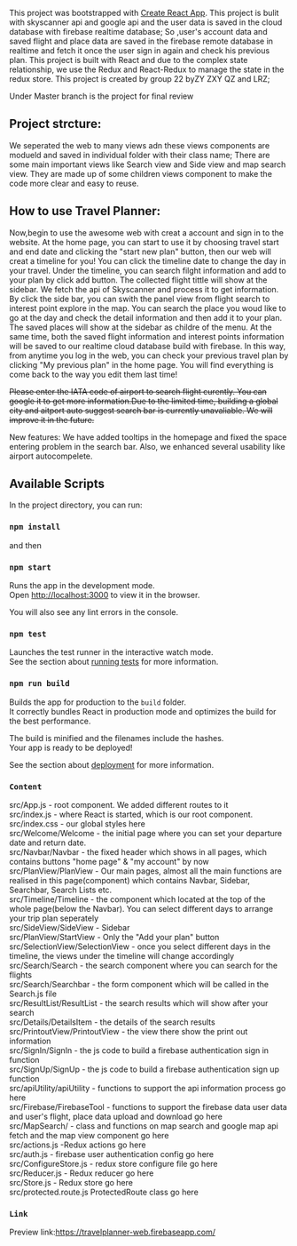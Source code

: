 This project was bootstrapped with [Create React App](https://github.com/facebook/create-react-app).
This project is bulit with skyscanner api and google api and the user data is saved in the cloud database with firebase realtime database; So ,user's account data and saved flight and place data are saved in the firebase remote database in realtime and fetch it once the user sign in again and check his previous plan. This project is built with React and due to the complex state relationship, we use the Redux and React-Redux to manage the state in the redux store.
This project is created by group 22 byZY ZXY QZ and LRZ;

Under Master branch is the project for final review

## Project strcture:
We seperated the web to many views adn these views components are modueld and saved in individual folder with their class name; There are some main important views like Search view and Side view and map search view. They are made up of some children views component to make the code more clear and easy to reuse.


## How to use Travel Planner:

Now,begin to use the awesome web with creat a account and sign in to the website. At the home page, you can start to use it by choosing travel start and end date and clicking the "start new plan" button, then our web will creat a timeline for you! You can click the timeline date to change the day in your travel. Under the timeline, you can search filght information and add to your plan by click add button. The collected flight tittle will show at the sidebar. We fetch the api of Skyscanner and process it to get information. By click the side bar, you can swith the panel view from flight search to interest point explore in the map. You can search the place you woud like to go at the day and check the detail information and then add it to your plan. The saved places will show at the sidebar as childre of the menu. At the same time, both the saved flight information and interest points information will be saved to our realtime  cloud database build with firebase. In this way, from anytime you log in the web, you can check your previous travel plan by clicking "My previous plan" in the home page. You will find everything is come back to the way you edit them last time!

~~Please enter the IATA code of airport to search flight curently. You can google it to get more information.Due to the limited time, building a global city and aitport auto suggest search bar is currently unavaliable. We will improve it in the future.~~

New features:
We have added tooltips in the homepage and fixed the space entering problem in the search bar. Also, we enhanced several usability like airport autocompelete.

## Available Scripts

In the project directory, you can run:
### `npm install`

and then

### `npm start`

Runs the app in the development mode.<br>
Open [http://localhost:3000](http://localhost:3000) to view it in the browser.


You will also see any lint errors in the console.

### `npm test`

Launches the test runner in the interactive watch mode.<br>
See the section about [running tests](https://facebook.github.io/create-react-app/docs/running-tests) for more information.

### `npm run build`

Builds the app for production to the `build` folder.<br>
It correctly bundles React in production mode and optimizes the build for the best performance.

The build is minified and the filenames include the hashes.<br>
Your app is ready to be deployed!

See the section about [deployment](https://facebook.github.io/create-react-app/docs/deployment) for more information.

### `Content` 
src/App.js - root component. We added different routes to it<br>
src/index.js - where React is started, which is our root component.<br>
src/index.css - our global styles here<br>
src/Welcome/Welcome - the initial page where you can set your departure date and return date.<br>
src/Navbar/Navbar - the fixed header which shows in all pages, which contains buttons "home page" & "my account" by now<br>
src/PlanView/PlanView - Our main pages, almost all the main functions are realised in this page(component) which contains Navbar, Sidebar, Searchbar, Search Lists etc.<br>
src/Timeline/Timeline - the component which located at the top of the whole page(below the Navbar). You can select different days to arrange your trip plan seperately<br>
src/SideView/SideView - Sidebar<br>
src/PlanView/StartView - Only the "Add your plan" button<br>
src/SelectionView/SelectionView - once you select different days in the timeline, the views under the timeline will change accordingly<br>
src/Search/Search - the search component where you can search for the flights<br>
src/Search/Searchbar - the form component which will be called in the Search.js file<br>
src/ResultList/ResultList - the search results which will show after your search<br>
src/Details/DetailsItem - the details of the search results<br>
src/PrintoutView/PrintoutView - the view there show the print out information<br>
src/SignIn/SignIn - the js code to build a firebase authentication sign in function<br>
src/SignUp/SignUp - the js code to build a firebase authentication sign up function<br>
src/apiUtility/apiUtility - functions to support the api information process go here<br>
src/Firebase/FirebaseTool - functions to support the firebase data user data and user's flight, place data upload and download go here<br>
src/MapSearch/ - class and functions on map search and google map api fetch and the map view component go here<br>
src/actions.js -Redux actions go here<br>
src/auth.js -  firebase user authentication config go here<br>
src/ConfigureStore.js - redux store configure file go here<br>
src/Reducer.js - Redux reducer go here<br>
src/Store.js - Redux store go here<br>
src/protected.route.js ProtectedRoute class go here<br>

### `Link`
Preview link:https://travelplanner-web.firebaseapp.com/
